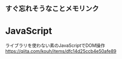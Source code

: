 ## すぐ忘れそうなことメモリンク

# JavaScript

ライブラリを使わない素のJavaScriptでDOM操作
https://qiita.com/kouh/items/dfc14d25ccb4e50afe89
